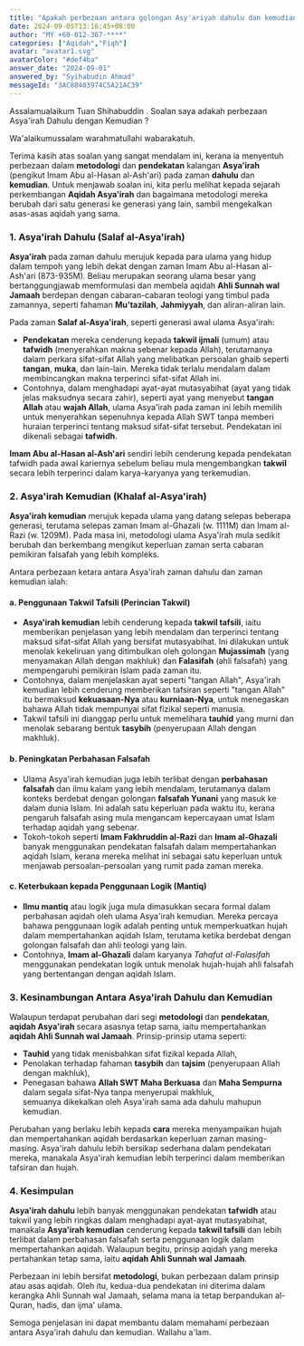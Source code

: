 ```yaml
---
title: "Apakah perbezaan antara golongan Asy'ariyah dahulu dan kemudian?"
date: 2024-09-05T13:16:45+08:00
author: "MY +60-012-367-****"
categories: ["Aqidah","Fiqh"]
avatar: "avatar1.svg"
avatarColor: "#def4ba"
answer_date: "2024-09-01"
answered_by: "Syihabudin Ahmad"
messageId: "3AC88403974C5A21AC39"
---
```


Assalamualaikum Tuan Shihabuddin .
Soalan saya adakah perbezaan Asya'irah Dahulu dengan Kemudian ?

<!--more-->

Wa'alaikumussalam warahmatullahi wabarakatuh.

Terima kasih atas soalan yang sangat mendalam ini, kerana ia menyentuh perbezaan dalam **metodologi** dan **pendekatan** kalangan **Asya'irah** (pengikut Imam Abu al-Hasan al-Ash'ari) pada zaman **dahulu** dan **kemudian**. Untuk menjawab soalan ini, kita perlu melihat kepada sejarah perkembangan **Aqidah Asya'irah** dan bagaimana metodologi mereka berubah dari satu generasi ke generasi yang lain, sambil mengekalkan asas-asas aqidah yang sama.

### 1. **Asya'irah Dahulu (Salaf al-Asya'irah)**
**Asya'irah** pada zaman dahulu merujuk kepada para ulama yang hidup dalam tempoh yang lebih dekat dengan zaman Imam Abu al-Hasan al-Ash'ari (873-935M). Beliau merupakan seorang ulama besar yang bertanggungjawab memformulasi dan membela aqidah **Ahli Sunnah wal Jamaah** berdepan dengan cabaran-cabaran teologi yang timbul pada zamannya, seperti fahaman **Mu'tazilah**, **Jahmiyyah**, dan aliran-aliran lain.

Pada zaman **Salaf al-Asya'irah**, seperti generasi awal ulama Asya'irah:
- **Pendekatan** mereka cenderung kepada **takwil ijmali** (umum) atau **tafwidh** (menyerahkan makna sebenar kepada Allah), terutamanya dalam perkara sifat-sifat Allah yang melibatkan persoalan ghaib seperti **tangan**, **muka**, dan lain-lain. Mereka tidak terlalu mendalam dalam membincangkan makna terperinci sifat-sifat Allah ini.
- Contohnya, dalam menghadapi ayat-ayat mutasyabihat (ayat yang tidak jelas maksudnya secara zahir), seperti ayat yang menyebut **tangan Allah** atau **wajah Allah**, ulama Asya'irah pada zaman ini lebih memilih untuk menyerahkan sepenuhnya kepada Allah SWT tanpa memberi huraian terperinci tentang maksud sifat-sifat tersebut. Pendekatan ini dikenali sebagai **tafwidh**.

**Imam Abu al-Hasan al-Ash'ari** sendiri lebih cenderung kepada pendekatan tafwidh pada awal kariernya sebelum beliau mula mengembangkan **takwil** secara lebih terperinci dalam karya-karyanya yang terkemudian.

### 2. **Asya'irah Kemudian (Khalaf al-Asya'irah)**
**Asya'irah kemudian** merujuk kepada ulama yang datang selepas beberapa generasi, terutama selepas zaman Imam al-Ghazali (w. 1111M) dan Imam al-Razi (w. 1209M). Pada masa ini, metodologi ulama Asya'irah mula sedikit berubah dan berkembang mengikut keperluan zaman serta cabaran pemikiran falsafah yang lebih kompleks.

Antara perbezaan ketara antara Asya'irah zaman dahulu dan zaman kemudian ialah:

#### a. **Penggunaan Takwil Tafsili (Perincian Takwil)**
- **Asya'irah kemudian** lebih cenderung kepada **takwil tafsili**, iaitu memberikan penjelasan yang lebih mendalam dan terperinci tentang maksud sifat-sifat Allah yang bersifat mutasyabihat. Ini dilakukan untuk menolak kekeliruan yang ditimbulkan oleh golongan **Mujassimah** (yang menyamakan Allah dengan makhluk) dan **Falasifah** (ahli falsafah) yang mempengaruhi pemikiran Islam pada zaman itu.
- Contohnya, dalam menjelaskan ayat seperti "tangan Allah", Asya'irah kemudian lebih cenderung memberikan tafsiran seperti "tangan Allah" itu bermaksud **kekuasaan-Nya** atau **kurniaan-Nya**, untuk menegaskan bahawa Allah tidak mempunyai sifat fizikal seperti manusia.
- Takwil tafsili ini dianggap perlu untuk memelihara **tauhid** yang murni dan menolak sebarang bentuk **tasybih** (penyerupaan Allah dengan makhluk).

#### b. **Peningkatan Perbahasan Falsafah**
- Ulama Asya'irah kemudian juga lebih terlibat dengan **perbahasan falsafah** dan ilmu kalam yang lebih mendalam, terutamanya dalam konteks berdebat dengan golongan **falsafah Yunani** yang masuk ke dalam dunia Islam. Ini adalah satu keperluan pada waktu itu, kerana pengaruh falsafah asing mula mengancam kepercayaan umat Islam terhadap aqidah yang sebenar.
- Tokoh-tokoh seperti **Imam Fakhruddin al-Razi** dan **Imam al-Ghazali** banyak menggunakan pendekatan falsafah dalam mempertahankan aqidah Islam, kerana mereka melihat ini sebagai satu keperluan untuk menjawab persoalan-persoalan yang rumit pada zaman mereka.

#### c. **Keterbukaan kepada Penggunaan Logik (Mantiq)**
- **Ilmu mantiq** atau logik juga mula dimasukkan secara formal dalam perbahasan aqidah oleh ulama Asya'irah kemudian. Mereka percaya bahawa penggunaan logik adalah penting untuk memperkuatkan hujah dalam mempertahankan aqidah Islam, terutama ketika berdebat dengan golongan falsafah dan ahli teologi yang lain.
- Contohnya, **Imam al-Ghazali** dalam karyanya *Tahafut al-Falasifah* menggunakan pendekatan logik untuk menolak hujah-hujah ahli falsafah yang bertentangan dengan aqidah Islam.

### 3. **Kesinambungan Antara Asya'irah Dahulu dan Kemudian**
Walaupun terdapat perubahan dari segi **metodologi** dan **pendekatan**, **aqidah Asya'irah** secara asasnya tetap sama, iaitu mempertahankan **aqidah Ahli Sunnah wal Jamaah**. Prinsip-prinsip utama seperti:
- **Tauhid** yang tidak menisbahkan sifat fizikal kepada Allah,
- Penolakan terhadap fahaman **tasybih** dan **tajsim** (penyerupaan Allah dengan makhluk),
- Penegasan bahawa **Allah SWT Maha Berkuasa** dan **Maha Sempurna** dalam segala sifat-Nya tanpa menyerupai makhluk,  
semuanya dikekalkan oleh Asya'irah sama ada dahulu mahupun kemudian.

Perubahan yang berlaku lebih kepada **cara** mereka menyampaikan hujah dan mempertahankan aqidah berdasarkan keperluan zaman masing-masing. Asya'irah dahulu lebih bersikap sederhana dalam pendekatan mereka, manakala Asya'irah kemudian lebih terperinci dalam memberikan tafsiran dan hujah.

### 4. **Kesimpulan**
**Asya'irah dahulu** lebih banyak menggunakan pendekatan **tafwidh** atau takwil yang lebih ringkas dalam menghadapi ayat-ayat mutasyabihat, manakala **Asya'irah kemudian** cenderung kepada **takwil tafsili** dan lebih terlibat dalam perbahasan falsafah serta penggunaan logik dalam mempertahankan aqidah. Walaupun begitu, prinsip aqidah yang mereka pertahankan tetap sama, iaitu **aqidah Ahli Sunnah wal Jamaah**.

Perbezaan ini lebih bersifat **metodologi**, bukan perbezaan dalam prinsip atau asas aqidah. Oleh itu, kedua-dua pendekatan ini diterima dalam kerangka Ahli Sunnah wal Jamaah, selama mana ia tetap berpandukan al-Quran, hadis, dan ijma' ulama.

Semoga penjelasan ini dapat membantu dalam memahami perbezaan antara Asya'irah dahulu dan kemudian. Wallahu a'lam.
